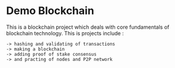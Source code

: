 # Demo Blockchain
This is a blockchain project which deals with core fundamentals of blockchain technology.
This is projects include :

	-> hashing and validating of transactions
	-> making a blockchain
	-> adding proof of stake consensus
	-> and practing of nodes and P2P network
